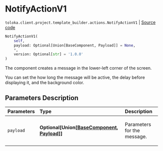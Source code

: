 # NotifyActionV1
`toloka.client.project.template_builder.actions.NotifyActionV1` | [Source code](https://github.com/Toloka/toloka-kit/blob/v1.1.1/src/client/project/template_builder/actions.py#L46)

```python
NotifyActionV1(
    self,
    payload: Optional[Union[BaseComponent, Payload]] = None,
    *,
    version: Optional[str] = '1.0.0'
)
```

The component creates a message in the lower-left corner of the screen.


You can set the how long the message will be active, the delay before displaying it, and the background color.

## Parameters Description

| Parameters | Type | Description |
| :----------| :----| :-----------|
`payload`|**Optional\[Union\[[BaseComponent](toloka.client.project.template_builder.base.BaseComponent.md), [Payload](toloka.client.project.template_builder.actions.NotifyActionV1.Payload.md)\]\]**|<p>Parameters for the message.</p>

